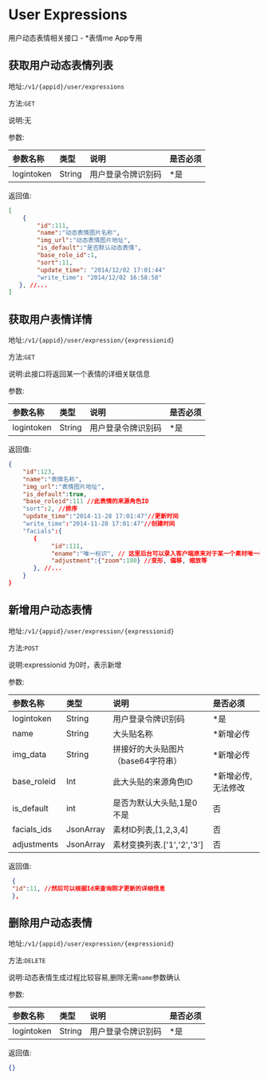 User Expressions 
================
用户动态表情相关接口 - *表情me App专用

获取用户动态表情列表
----------------

地址:`/v1/{appid}/user/expressions`

方法:`GET`

说明:无

参数:

| 参数名称        |类型    |说明                              |是否必须|
|:------------- |:-------|:--------------------------------|:-----|
| logintoken     |String  |用户登录令牌识别码                    |*是 |

返回值:
```json
[
    {
        "id":111,
        "name":"动态表情图片名称",
        "img_url":"动态表情图片地址",
        "is_default":"是否默认动态表情",
        "base_role_id":1,
        "sort":11,
        "update_time": "2014/12/02 17:01:44"
        "write_time": "2014/12/02 16:58:58"
   }, //...
]
```



获取用户表情详情
----------------

地址:`/v1/{appid}/user/expression/{expressionid}`

方法:`GET`

说明:此接口将返回某一个表情的详细关联信息

参数:

| 参数名称        |类型    |说明                              |是否必须|
|:------------- |:-------|:--------------------------------|:-----|
| logintoken     |String  |用户登录令牌识别码                    |*是 |

返回值:
```json
{
    "id":123,
    "name":"表情名称",
    "img_url":"表情图片地址",
    "is_default":true,
    "base_roleid":111 //此表情的来源角色ID
    "sort":2, //排序
    "update_time":"2014-11-28 17:01:47"//更新时间
    "write_time":"2014-11-28 17:01:47"//创建时间
    "facials":{
       {
            "id":111,
            "ename":"唯一标识", // 这里后台可以录入客户端原来对于某一个素材唯一标识, 免去重复编码
            "adjustment":{"zoom":100} //变形, 偏移, 缩放等
       }, //...
    }
}
```


新增用户动态表情
----------------

地址:`/v1/{appid}/user/expression/{expressionid}`

方法:`POST`

说明:expressionid 为0时，表示新增

参数:

| 参数名称        |类型    |说明                              |是否必须|
|:------------- |:-------|:--------------------------------|:-----|
| logintoken     |String  |用户登录令牌识别码                    |*是 |
| name           |String  |大头贴名称                          |*新增必传|
| img_data       |String  |拼接好的大头贴图片（base64字符串）         |*新增必传|
| base_roleid    |Int     |此大头贴的来源角色ID                   |*新增必传, 无法修改|
| is_default     |int    |是否为默认大头贴,1是0不是                      |否|
| facials_ids   |JsonArray   |素材ID列表,[1,2,3,4]           |否 |
| adjustments    |JsonArray   |素材变换列表.['1','2','3']       |否 |


返回值:
```json
 {
 "id":11, //然后可以根据Id来查询刚才更新的详细信息
 },

```

删除用户动态表情
----------------

地址:`/v1/{appid}/user/expression/{expressionid}`

方法:`DELETE`

说明:动态表情生成过程比较容易,删除无需`name`参数确认

参数:

| 参数名称        |类型    |说明                              |是否必须|
|:------------- |:-------|:--------------------------------|:-----|
| logintoken     |String  |用户登录令牌识别码                    |*是 |

返回值:
```json
{}
```
